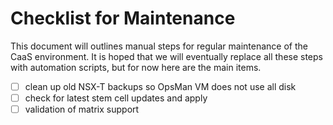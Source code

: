#  Checklist for Maintenance

This document will outlines manual steps for regular maintenance of the CaaS environment.  It is hoped that we will eventually replace all these steps with automation scripts, but for now here are the main items.

- [ ] clean up old NSX-T backups so OpsMan VM does not use all disk
- [ ] check for latest stem cell updates and apply
- [ ] validation of matrix support
